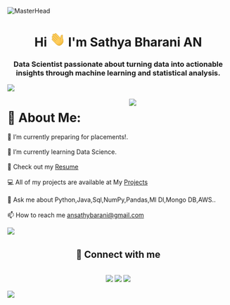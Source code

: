 <!----------------------------------- Banner Section ------------------------------------>

![MasterHead](https://storage.googleapis.com/gweb-cloudblog-publish/original_images/MLOps_Kloeckner_Hero_Banner_1920x946.gif)

<!----------------------------------- Heading Section ------------------------------------>
<h1 align="center">
    Hi
    <img src="https://raw.githubusercontent.com/ABSphreak/ABSphreak/master/gifs/Hi.gif" width="35">
    I'm Sathya Bharani AN
    
</h1>

<!----------------------------------- About Section ------------------------------------>

<h3 align="center">Data Scientist passionate about turning data into actionable insights through machine learning and statistical analysis.</h3>


<img src="https://raw.githubusercontent.com/andreasbm/readme/master/assets/lines/colored.png">

<p><img  align="right" src="https://stemettes.org/zine/wp-content/uploads/sites/3/2021/12/ai-gif.gif" width="45%" /></p>

# 💫 About Me:

🔭 I’m currently preparing for placements!.<br>
<br>🌱 I’m currently learning Data Science.<br>
<br>📄 Check out my [Resume](https://drive.google.com/file/d/1LBba5ey9LQ2Th6Rm5n-JJAUuT30jn01S/view?usp=drive_link)<br>
<br>💻 All of my projects are available at My [Projects](https://github.com/Sathyanagaraj03?tab=repositories)<br>
<br>💬 Ask me about Python,Java,Sql,NumPy,Pandas,Ml Dl,Mongo DB,AWS..<br>
<br>📫 How to reach me ansathybarani@gmail.com<br>


<img src="https://raw.githubusercontent.com/andreasbm/readme/master/assets/lines/colored.png">

<h2 align="center">📱 Connect with me</h2>
<br />
<div align="center">
  <a target="_blank" href="https://www.linkedin.com/in/sathya-barani-a-n-840899304/"> <img src="https://img.shields.io/badge/LinkedIn-0077B5?style=for-the-badge&logo=linkedin&logoColor=white" /></a>
<a target="_blank" href="mailto: ansathybarani@gmail.com"><img src="https://img.shields.io/badge/Gmail-D14836?style=for-the-badge&logo=gmail&logoColor=white" /></a>
  <a target="_blank" href="https://github.com/Sathyanagaraj03"><img src="https://img.shields.io/badge/GitHub-100000?style=for-the-badge&logo=github&logoColor=white" /></a>
</div>
<br />


<img src="https://raw.githubusercontent.com/andreasbm/readme/master/assets/lines/colored.png">

